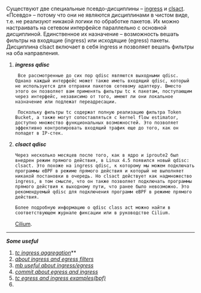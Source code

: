 
Существуют две специальные псевдо-дисциплины – [ingress](https://tldp.org/HOWTO/Adv-Routing-HOWTO/lartc.adv-qdisc.ingress.html) и [clsact](https://qmonnet.github.io/whirl-offload/2020/04/11/tc-bpf-direct-action/#the-clsact-qdisc). «Псевдо» – потому что они не являются дисциплинами в чистом виде, т.е. не реализуют никакой логики по обработке пакетов. Их можно настраивать на сетевом интерфейсе параллельно с основной дисциплиной. Единственное их назначение – возможность вешать фильтры на входящие (ingress) или исходящие (egress) пакеты. Дисциплина clsact включает в себя ingress и позволяет вешать фильтры на оба направления.

1. ***ingress qdisc*** 
	
		Все рассмотренные до сих пор qdisc являются выходными qdisc. Однако каждый интерфейс может также иметь входящий qdisc, который не используется для отправки пакетов сетевому адаптеру. Вместо этого он позволяет вам применять фильтры tc к пакетам, поступающим через интерфейс, независимо от того, имеют ли они локальное назначение или подлежат переадресации.
	
		Поскольку фильтры tc содержат полную реализацию фильтра Token Bucket, а также могут сопоставляться с kernel flow estimator, доступно множество функциональных возможностей. Это позволяет эффективно контролировать входящий трафик еще до того, как он попадет в IP-стек.

2.  ***clsact qdisc***

		Через несколько месяцев после того, как в ядро и iproute2 был внедрен режим прямого действия, в Linux 4.5 появился новый qdisc: clsact. Это похоже на ingress qdisc, к которому мы можем подключать программы eBPF в режиме прямого действия и который не выполняет никакой постановки в очередь. Но clsact действует как надмножество ingress, в том смысле, что он также позволяет подключать программы прямого действия к выходному пути, что ранее было невозможно. Это рекомендуемый qdisc для подключения программ eBPF в режиме прямого действия.

		Более подробную информацию о qdisc class act можно найти в соответствующем журнале фиксации или в руководстве Cilium.

	 [Cilium](https://docs.cilium.io/en/latest/bpf/#tc-traffic-control).


***

***Some useful***

1. *[tc ingress aggregation](https://netdevconf.info/2.2/slides/salim-tc-workshop05.pdf)***
2. *[about ingress and egress filters](https://lore.kernel.org/netdev/CAFbJv-5KYtxrXwiAJmyFuKx9zVn1NaOmt-EA7eM+_StS-+dbAA@mail.gmail.com/T/)*
3. *[mb useful about ingress/egress](https://lartc.vger.kernel.narkive.com/erTXKqsd/ingress-and-egress)*
4. *[commit about egress and ingress](f6f3bac08ff9855d803081a353a1fafaa8845739)*
5. *[tc egress and ingress examples(bpf)](https://github.com/iproute2/iproute2/commit/8f9afdd531560c1534be44424669add2e19deeec)*
6. 